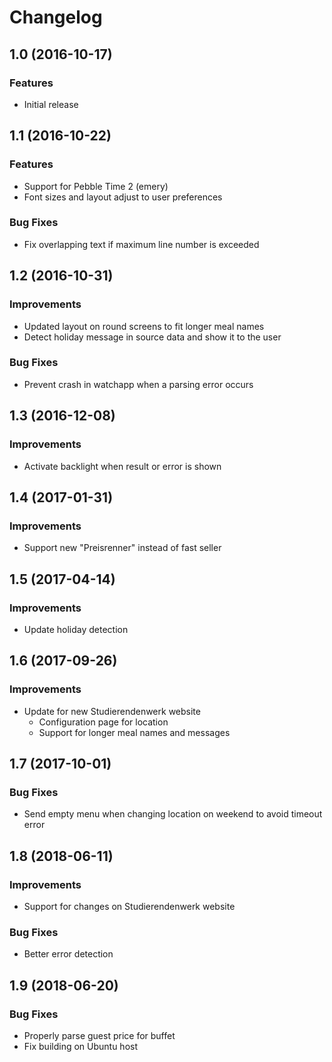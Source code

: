 # Changelog


## 1.0 (2016-10-17)

### Features

* Initial release


## 1.1 (2016-10-22)

### Features

* Support for Pebble Time 2 (emery)
* Font sizes and layout adjust to user preferences

### Bug Fixes

* Fix overlapping text if maximum line number is exceeded


## 1.2 (2016-10-31)

### Improvements

* Updated layout on round screens to fit longer meal names
* Detect holiday message in source data and show it to the user

### Bug Fixes

* Prevent crash in watchapp when a parsing error occurs


## 1.3 (2016-12-08)

### Improvements

* Activate backlight when result or error is shown


## 1.4 (2017-01-31)

### Improvements

* Support new "Preisrenner" instead of fast seller


## 1.5 (2017-04-14)

### Improvements

* Update holiday detection


## 1.6 (2017-09-26)

### Improvements

* Update for new Studierendenwerk website
  * Configuration page for location
  * Support for longer meal names and messages


## 1.7 (2017-10-01)

### Bug Fixes

* Send empty menu when changing location on weekend to avoid timeout error


## 1.8 (2018-06-11)

### Improvements

* Support for changes on Studierendenwerk website

### Bug Fixes

* Better error detection


## 1.9 (2018-06-20)

### Bug Fixes

* Properly parse guest price for buffet
* Fix building on Ubuntu host
